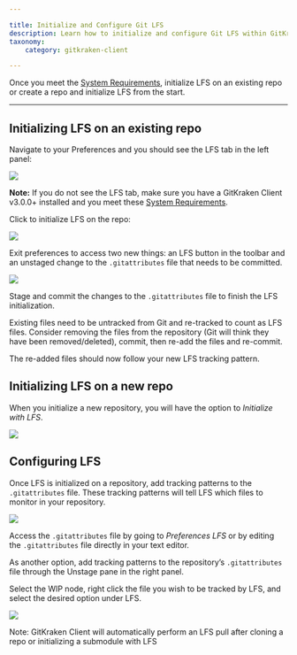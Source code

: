 ```yaml
---

title: Initialize and Configure Git LFS
description: Learn how to initialize and configure Git LFS within GitKraken Client.
taxonomy:
    category: gitkraken-client

---
```


Once you meet the [System Requirements](/git-workflows-and-extensions/intro-and-requirements/#git-lfs-requirements
), initialize LFS on an existing repo or create a repo and initialize LFS from the start.

***



## Initializing LFS on an existing repo

Navigate to your Preferences and you should see the LFS tab in the left panel:

<img src='/wp-content/uploads/git-lfs/lfs-tab.png' srcset='/wp-content/uploads/git-lfs/lfs-tab@2x.png 2x' class='img-responsive center img-bordered' />

<div class='callout callout--warning'>
    <p><strong>Note:</strong> If you do not see the LFS tab, make sure you have a GitKraken Client v3.0.0+ installed and you meet these <a href="/git-workflows-and-extensions/intro-and-requirements/#git-lfs-requirements">System Requirements</a>.</p>
</div>

Click to initialize LFS on the repo:

<img src='/wp-content/uploads/git-lfs/init-lfs.png' srcset='/wp-content/uploads/git-lfs/init-lfs@2x.png 2x' class='img-responsive center img-bordered' />

Exit preferences to access two new things: an LFS button in the toolbar and an unstaged change to the `.gitattributes` file that needs to be committed.

<img src='/wp-content/uploads/git-lfs/lfs-toolbar.png' srcset='/wp-content/uploads/git-lfs/lfs-toolbar@2x.png 2x' class='img-responsive center img-bordered' />

Stage and commit the changes to the `.gitattributes` file to finish the LFS initialization.

Existing files need to be untracked from Git and re-tracked to count as LFS files.  Consider removing the files from the repository (Git will think they have been removed/deleted), commit, then re-add the files and re-commit.

The re-added files should now follow your new LFS tracking pattern.

## Initializing LFS on a new repo

When you initialize a new repository, you will have the option to _Initialize with LFS_.

<img src='/wp-content/uploads/git-lfs/init-with-lfs.png' srcset='/wp-content/uploads/git-lfs/init-with-lfs@2x.png 2x' class='img-responsive center img-bordered'/>

## Configuring LFS

Once LFS is initialized on a repository, add tracking patterns to the `.gitattributes` file.  These tracking patterns will tell LFS which files to monitor in your repository.

<img src='/wp-content/uploads/git-lfs/tracking-patterns.png' srcset='/wp-content/uploads/git-lfs/tracking-patterns@2x.png 2x' class='img-responsive center img-bordered'/>

Access the `.gitattributes` file by going to <em class='context-menu'>Preferences <i class="fa fa-caret-right"></i> LFS</em> or by editing the `.gitattributes` file directly in your text editor.

As another option, add tracking patterns to the repository’s `.gitattributes` file through the Unstage pane in the right panel.

Select the WIP node, right click the file you wish to be tracked by LFS, and select the desired option under LFS.

<img src='/wp-content/uploads/git-lfs/context-menu.png' srcset='/wp-content/uploads/git-lfs/context-menu@2x.png 2x' class='img-responsive center img-bordered' />

<div class='callout callout--success'>
    <p>Note: GitKraken Client will automatically perform an LFS pull after cloning a repo or initializing a submodule with LFS </p>
</div>